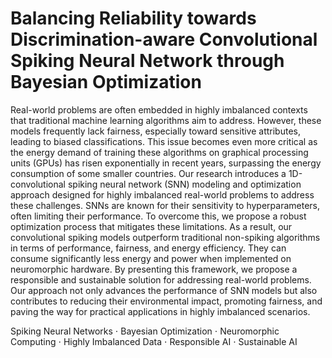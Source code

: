 # Balancing Reliability towards Discrimination-aware Convolutional Spiking Neural Network through Bayesian Optimization

Real-world problems are often embedded in highly imbalanced contexts that traditional machine learning algorithms aim to address. However, these models frequently lack fairness, especially toward sensitive attributes, leading to biased classifications. This issue becomes even more critical as the energy demand of training these algorithms on graphical processing units (GPUs) has risen exponentially in recent years, surpassing the energy consumption of some smaller countries. Our research introduces a 1D-convolutional spiking neural network (SNN) modeling and optimization approach designed for highly imbalanced real-world problems to address these challenges. SNNs are known for their sensitivity to hyperparameters, often limiting their performance. To overcome this, we propose a robust optimization process that mitigates these limitations. As a result, our convolutional spiking models outperform traditional non-spiking algorithms in terms of performance, fairness, and energy efficiency. They can consume significantly less energy and power when implemented on neuromorphic hardware. By presenting this framework, we propose a responsible and sustainable solution for addressing real-world problems. Our approach not only advances the performance of SNN models but also contributes to reducing their environmental impact, promoting fairness, and paving the way for practical applications in highly imbalanced scenarios.

Spiking Neural Networks $\cdot$ Bayesian Optimization $\cdot$ Neuromorphic Computing $\cdot$ Highly Imbalanced Data $\cdot$ Responsible AI $\cdot$ Sustainable AI

